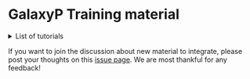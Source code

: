 GalaxyP Training material
=================
<details>
<summary>
List of tutorials
</summary> 

topic | features
:-- | :--:
[Database Handling](tutorials/database-handling/tutorial.md) | [:book:](tutorials/database-handling/tutorial.md)
[Peptide and Protein ID](tutorials/protein-id-sg-ps/tutorial.md) | [:book:](tutorials/protein-id-sg-ps/tutorial.md)
[Protein Quantitation by Stable Isotope Labelling (SIL)](tutorials/protein-quant-sil/tutorial.md) | [:book:](tutorials/protein-quant-sil/tutorial.md)
[Label-free versus Labelled - How to Choose Your Quantitation Method](tutorials/labelfree-vs-labelled/tutorial.md)| [:book:](tutorials/labelfree-vs-labelled/tutorial.md)
[Metaproteomics](tutorials/metaproteomics/tutorial.md)| [:book:](tutorials/metaproteomics/tutorial.md)
[metaQuantome Data creation](tutorials/metaquantome-data-creation/tutorial.md)| [:book:](tutorials/metaquantome-data-creation/tutorial.md)
[RNA-seq Database creation](tutorials/proteogenomics-dbcreation/tutorial.md)| [:book:](tutorials/proteogenomics-dbcreation/tutorial.md)
[Proteogenomics Database searching](tutorials/proteogenomics-dbsearch/tutorial.md)| [:book:](tutorials/proteogenomics-dbsearch/tutorial.md)
[Proteogenomics Novel Peptide Analysis](tutorials/proteogenomics-novel-peptide-analysis/tutorial.md)| [:book:](tutorials/proteogenomics-novel-peptide-analysis/tutorial.md)
[metaQuantome-Taxonomy](tutorials/metaquantome-taxonomy/tutorial.md) | [:book:](tutorials/metaquantome-taxonomy/tutorial.md)
[metaQuantome-Function](tutorials/metaquantome-function/tutorial.md) | [:book:](tutorials/metaquantome-function/tutorial.md)
[EncyclopeDIA](tutorials/encyclopedia/tutorial.md) | [:book:](tutorials/encyclopedia/tutorial.md)
[Clinical-Metaproteomics-Database-generation](tutorials/clinical-mp-database-generation/tutorial.md) | [:book:](tutorials/clinical-mp-database-generation/tutorial.md)
[Clinical-Metaproteomics-Discovery](tutorials/clinical-mp-discovery/tutorial.md) | [:book:](tutorials/clinical-mp-discovery/tutorial.md)
[Clinical-Metaproteomics-Data-Verification](tutorials/clinical-mp-data-verification/tutorial.md) | [:book:](tutorials/clinical-mp-data-verification/tutorial.md)
[Clinical-Metaproteomics-Quantitation](tutorials/clinical-mp-quantitation/tutorial.md) | [:book:](tutorials/clinical-mp-quantitation/tutorial.md)
[Clinical-Metaproteomics-Data-Interpretation](tutorials/clinical-mp-data-interpretation/tutorial.md) | [:book:](tutorials/clinical-mp-data-interpretation/tutorial.md)
[N-Tails](./tutorials/ntails/workflows/) | [:page_facing_up:](https://github.com/galaxyproject/training-material/tree/master/topics/proteomics/tutorials/ntails/workflows) [:book:](https://github.com/galaxyproject/training-material/tree/master/topics/proteomics/tutorials/ntails/workflows)
[Secretome Prediction](https://github.com/galaxyproject/training-material/tree/master/topics/proteomics/tutorials/secretome-prediction/workflows) | [:page_facing_up:](https://github.com/galaxyproject/training-material/tree/master/topics/proteomics/tutorials/secretome-prediction/workflows) [:book:](https://github.com/galaxyproject/training-material/tree/master/topics/proteomics/tutorials/secretome-prediction/workflows)


The Galaxy community offers many different ways of training. The table above lists all available training features of a specific topic to give you a fast and comprehensive overview.

 - :whale: The training course and material is available as Docker container.
 - :movie_camera: The training course is available as video on our [vimeo page](https://vimeo.com/galaxyproject).
 - :eyes: The training course is available as [Galaxy tour](https://github.com/galaxyproject/galaxy-tours)
 - :page_facing_up: The training course and material is available as Galaxy page (:thumbsup: hands-on training).
 - :book: The training course and material is available as annotated text (:thumbsup: hands-on training).
 - :mortar_board: Slides as Introduction (:thumbsup: Slides)


### Workflows

The GalaxyP GTN project also offers a selection of published GalaxyP workflows. The presented workflows are adapted to specific
questions in proteomics,which are not answered in the more basic tutorials.
You are free to use and modify all workflows for your scientific question.

### Disclaimer
Thanks for your interest in the GTN GalaxyP training material project. We only recently started working on this
repository.We try to integrate more and more topics over time. Keep an eye out for new material from time to time.



</details>

If you want to join the discussion about new material to integrate, please post your thoughts on this [issue page](https://github.com/galaxyproject/training-material/issues/237). We are most thankful for any feedback!


